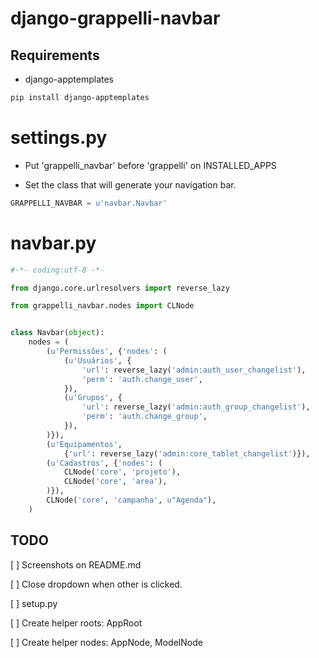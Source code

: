 # django-grappelli-navbar

## Requirements

 * django-apptemplates
 ```sh
pip install django-apptemplates
```


# settings.py

 * Put 'grappelli_navbar' before 'grappelli' on INSTALLED_APPS

 * Set the class that will generate your navigation bar.

```python
GRAPPELLI_NAVBAR = u'navbar.Navbar'
```

# navbar.py

```python
#-*- coding:utf-8 -*-

from django.core.urlresolvers import reverse_lazy

from grappelli_navbar.nodes import CLNode


class Navbar(object):
    nodes = (
        (u'Permissões', {'nodes': (
            (u'Usuários', {
                'url': reverse_lazy('admin:auth_user_changelist'),
                'perm': 'auth.change_user',
            }),
            (u'Grupos', {
                'url': reverse_lazy('admin:auth_group_changelist'),
                'perm': 'auth.change_group',
            }),
        )}),
        (u'Equipamentos',
            {'url': reverse_lazy('admin:core_tablet_changelist')}),
        (u'Cadastros', {'nodes': (
            CLNode('core', 'projeto'),
            CLNode('core', 'area'),
        )}),
        CLNode('core', 'campanha', u"Agenda"),
    )
```


## TODO

[ ] Screenshots on README.md

[ ] Close dropdown when other is clicked.

[ ] setup.py

[ ] Create helper roots: AppRoot

[ ] Create helper nodes: AppNode, ModelNode
